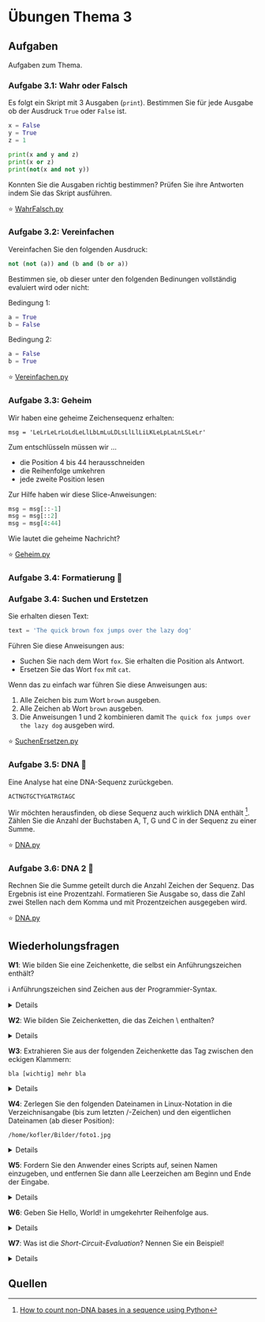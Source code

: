# Übungen Thema 3

## Aufgaben

Aufgaben zum Thema.

### Aufgabe 3.1:  Wahr oder Falsch

Es folgt ein Skript mit 3 Ausgaben (`print`). Bestimmen Sie für jede Ausgabe ob der Ausdruck `True` oder `False` ist.

```python
x = False
y = True
z = 1

print(x and y and z)
print(x or z)
print(not(x and not y))
```

Konnten Sie die Ausgaben richtig bestimmen? Prüfen Sie ihre Antworten indem Sie das Skript ausführen.

⭐ [WahrFalsch.py](https://github.com/janikvonrotz/python.casa/blob/main/topic-3/WahrFalsch.py)

### Aufgabe 3.2: Vereinfachen

Vereinfachen Sie den folgenden Ausdruck:

```python
not (not (a)) and (b and (b or a))
```

Bestimmen sie, ob dieser unter den folgenden Bedinungen vollständig evaluiert wird oder nicht:

Bedingung 1:

```python
a = True
b = False
```

Bedingung 2:

```python
a = False
b = True
```

⭐ [Vereinfachen.py](https://github.com/janikvonrotz/python.casa/blob/main/topic-3/Vereinfachen.py)

### Aufgabe 3.3: Geheim

Wir haben eine geheime Zeichensequenz erhalten:

```
msg = 'LeLrLeLrLoLdLeLlLbLmLuLDLsLlLlLiLKLeLpLaLnLSLeLr'
```

Zum entschlüsseln müssen wir ...
* die Position 4 bis 44 herausschneiden
* die Reihenfolge umkehren
* jede zweite Position lesen

Zur Hilfe haben wir diese Slice-Anweisungen:

```python
msg = msg[::-1]
msg = msg[::2]
msg = msg[4:44]
```

Wie lautet die geheime Nachricht?

⭐ [Geheim.py](https://github.com/janikvonrotz/python.casa/blob/main/topic-3/Geheim.py)

### Aufgabe 3.4: Formatierung 🚧

<!-- Einfache Aufgabe mit String als Variable und Ausgeben in text. -->

### Aufgabe 3.4: Suchen und Erstetzen

Sie erhalten diesen Text:

```python
text = 'The quick brown fox jumps over the lazy dog'
```

Führen Sie diese Anweisungen aus:

* Suchen Sie nach dem Wort `fox`. Sie erhalten die Position als Antwort.
* Ersetzen Sie das Wort `fox` mit `cat`.

Wenn das zu einfach war führen Sie diese Anweisungen aus:
1. Alle Zeichen bis zum Wort `brown` ausgeben.
2. Alle Zeichen ab Wort `brown` ausgeben.
3. Die Anweisungen 1 und 2 kombinieren damit `The quick fox jumps over the lazy dog` ausgeben wird.

⭐ [SuchenErsetzen.py](https://github.com/janikvonrotz/python.casa/blob/main/topic-3/SuchenErsetzen.py)

### Aufgabe 3.5: DNA 🚧

<!-- Aufgabe ist zu schwierig und muss aufgeteilt werden. -->

Eine Analyse hat eine DNA-Sequenz zurückgeben. 

```
ACTNGTGCTYGATRGTAGC
```

Wir möchten herausfinden, ob diese Sequenz auch wirklich DNA enthält [^1]. Zählen Sie die Anzahl der Buchstaben A, T, G und C in der Sequenz zu einer Summe.

⭐ [DNA.py](https://github.com/janikvonrotz/python.casa/blob/main/topic-3/DNA.py)

### Aufgabe 3.6: DNA 2 🚧

Rechnen Sie die Summe geteilt durch die Anzahl Zeichen der Sequenz. Das Ergebnis ist eine Prozentzahl. Formatieren Sie Ausgabe so, dass die Zahl zwei Stellen nach dem Komma und mit Prozentzeichen ausgegeben wird.

⭐ [DNA.py](https://github.com/janikvonrotz/python.casa/blob/main/topic-3/DNA.py)

## Wiederholungsfragen

**W1**: Wie bilden Sie eine Zeichenkette, die selbst ein Anführungszeichen enthält?

ℹ️ Anführungszeichen sind Zeichen aus der Programmier-Syntax.

<details>
Eine Möglichkeit besteht, zur Abgrenzung von Zeichenketten das jeweils andere Zeichen zu verwenden, also:
<pre>
s1="O'Reilly"  
s2='It is "O Reilly"'
</pre>
Eine zweite Möglichkeit bieten die Spezialcodes \' und \":
<pre>
s3='abc \" def \' ghi'  # ergibt: abc " def ' ghi
</pre>
</details>

**W2**: Wie bilden Sie Zeichenketten, die das Zeichen \\ enthalten?

<details>
Wenn der Backslash nicht zur Kennzeichnung von Sonderzeichen verwendet werden soll, formulieren Sie Zeichenketten am besten in der Raw-Syntax mit vorangestelltem r:
<pre>
s=r'C:\verzeichnis\readme.txt'
</pre>
</details>

**W3**: Extrahieren Sie aus der folgenden Zeichenkette das Tag zwischen den eckigen Klammern:

`bla [wichtig] mehr bla`

<details>
<pre>
s='bla [wichtig] mehr bla'  
start=s.find('[')+1    # Startposition  
end=s.rfind(']')       # Endposition  
print(s[start:end])    # Teilzeichenkette auslesen  
  'wichtig'
</pre>
</details>

**W4**: Zerlegen Sie den folgenden Dateinamen in Linux-Notation in die Verzeichnisangabe (bis zum letzten /-Zeichen) und den eigentlichen Dateinamen (ab dieser Position):

`/home/kofler/Bilder/foto1.jpg`

<details>
<pre>
s='/home/kofler/Bilder/foto1.jpg'  
pos=s.rfind('/')+1  
pfad=s[:pos]  
datei=s[pos:]  
print('Pfad:', pfad, 'Datei:', datei)  
  Pfad: /home/kofler/Bilder/   Datei: foto1.jpg
</pre>
</details>

**W5**: Fordern Sie den Anwender eines Scripts auf, seinen Namen einzugeben, und entfernen Sie dann alle Leerzeichen am Beginn und Ende der Eingabe.

<details>
<pre>
name = input('Geben Sie Ihren Namen an: ')  
name = name.strip()
</pre>
</details>

**W6**: Geben Sie Hello, World! in umgekehrter Reihenfolge aus.

<details>
<pre>hello = 'Hello, World!'  
print(hello[::-1])  
  !dlroW ,olleH
</pre>
</details>

**W7**: Was ist die *Short-Circuit-Evaluation*? Nennen Sie ein Beispiel!

<details>
Die logischen Operatoren and und or verzichten auf die Auswertung des zweiten Operanden, wenn der erste Operand bereits zum Ergebnis führt. Wenn im folgenden Beispiel rechenfunktion(x) den Wert 0 oder eine negative Zahl liefert, dann wird rechenfunktion(y) nicht aufgerufen. Das ist nicht notwendig, weil and nur dann True liefern kann, wenn beide Teilergebnisse True sind.
<pre>
x=2  
y=3  
if rechenfunktion(x)>0 and rechenfunktion(y)>0:   
    # Code ...
</pre>
</details>

## Quellen

[^1]: [How to count non-DNA bases in a sequence using Python](https://pythonforbiologists.com/counting-non-dna-bases-in-a-sequence.html)